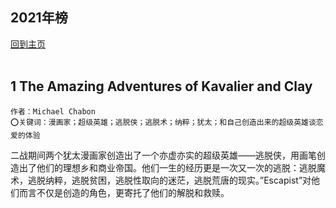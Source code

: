 ## 2021年榜
[回到主页](https://boheme130.github.io/Fiction.git.io/)
<br>
<br>



## 1 The Amazing Adventures of Kavalier and Clay
	作者：Michael Chabon
	⭕️关键词：漫画家；超级英雄；逃脱侠；逃脱术；纳粹；犹太；和自己创造出来的超级英雄谈恋爱的体验

二战期间两个犹太漫画家创造出了一个亦虚亦实的超级英雄——逃脱侠，用画笔创造出了他们的理想乡和商业帝国。他们一生的经历更是一次又一次的逃脱：逃脱魔术，逃脱纳粹，逃脱贫困，逃脱性取向的迷茫，逃脱荒唐的现实。”Escapist”对他们而言不仅是创造的角色，更寄托了他们的解脱和救赎。
<br>
<br>
<br>

